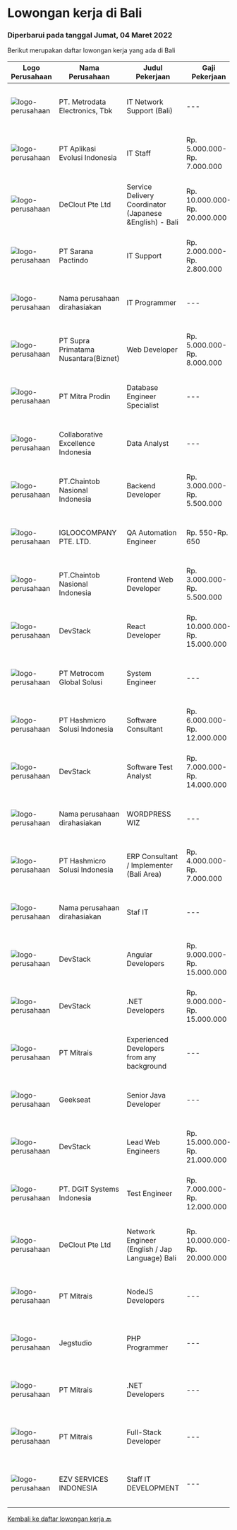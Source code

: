 
  # Lowongan kerja di Bali

  ### Diperbarui pada tanggal Jumat, 04 Maret 2022

  Berikut merupakan daftar lowongan kerja yang ada di Bali

  |Logo Perusahaan | Nama Perusahaan | Judul Pekerjaan | Gaji Pekerjaan | Lokasi | Deskripsi | Tanggal diunggah | Pranala |
  | -------------- | --------------- | --------------- | --------- | --------- | -------------- | ------- | ----------- |
  |![logo-perusahaan](https://image-service-cdn.seek.com.au/0d75518309b56a3cff39daa569b0ba02cc7a22f2/ee4dce1061f3f616224767ad58cb2fc751b8d2dc)|PT. Metrodata Electronics, Tbk|IT  Network Support (Bali)|---|Denpasar|Qualifications: Education Level, At least Bachelor Degree (S1) Working experience, Experienced in the same field and role at least 1 year for team...|Selasa, 01 Maret 2022|https://www.jobstreet.co.id/id/job/it-network-support-bali-3805896?token=0~972017ec-4805-47fb-94ba-a0a7981bc931&sectionRank=1&jobId=jobstreet-id-job-3805896|
|![logo-perusahaan](https://image-service-cdn.seek.com.au/8a1bc4b6d87493a86f3053a990557345773404ef/ee4dce1061f3f616224767ad58cb2fc751b8d2dc)|PT Aplikasi Evolusi Indonesia|IT Staff|Rp. 5.000.000-Rp. 7.000.000|Bali|Requirements : Age maximum 28 years old. Minimum S1 degree in faculty of computer science or similar from an accredited university. Proactive and...|Selasa, 01 Maret 2022|https://www.jobstreet.co.id/id/job/it-staff-3806002?token=0~972017ec-4805-47fb-94ba-a0a7981bc931&sectionRank=2&jobId=jobstreet-id-job-3806002|
|![logo-perusahaan](https://image-service-cdn.seek.com.au/630a7033d994844346a754ca43355af5cf219c92/ee4dce1061f3f616224767ad58cb2fc751b8d2dc)|DeClout Pte Ltd|Service Delivery Coordinator (Japanese &English) - Bali|Rp. 10.000.000-Rp. 20.000.000|Bali|Coordinate the delivery date with partner ISP in each country to install the Internet, install SD-WAN equipment and testing after the installation...|Kamis, 03 Maret 2022|https://www.jobstreet.co.id/id/job/service-delivery-coordinator-japanese-english-bali-9290441/origin/sg?token=0~972017ec-4805-47fb-94ba-a0a7981bc931&sectionRank=3&jobId=jobstreet-sg-job-9290441|
|![logo-perusahaan](https://image-service-cdn.seek.com.au/98982338245954acade7338ecccff8adaf4bc449/ee4dce1061f3f616224767ad58cb2fc751b8d2dc)|PT Sarana Pactindo|IT Support|Rp. 2.000.000-Rp. 2.800.000|Jawa Barat|Melakukan test pada aplikasi perusahaan sebelum launching Membuat buku manual untuk aplikasi yang akan di launching agar mudah dibaca oleh user...|Selasa, 01 Maret 2022|https://www.jobstreet.co.id/id/job/it-support-3806042?token=0~972017ec-4805-47fb-94ba-a0a7981bc931&sectionRank=4&jobId=jobstreet-id-job-3806042|
|![logo-perusahaan](https://i.ibb.co/sqvTCh9/112815900-stock-vector-no-image-available-icon-flat-vector.webp)|Nama perusahaan dirahasiakan|IT Programmer|---|Bali|Pendidikan minimal S1 segala jurusan Minimal memiliki 2 tahun pengalaman kerja di bidang yang sama Memiliki pengetahuan mengenai PHP dan bahasa...|Rabu, 02 Maret 2022|https://www.jobstreet.co.id/id/job/it-programmer-3806407?token=0~972017ec-4805-47fb-94ba-a0a7981bc931&sectionRank=5&jobId=jobstreet-id-job-3806407|
|![logo-perusahaan](https://image-service-cdn.seek.com.au/1033d36f751f076cfdd637ed0acbcbf8508866ec/ee4dce1061f3f616224767ad58cb2fc751b8d2dc)|PT Supra Primatama Nusantara(Biznet)|Web Developer|Rp. 5.000.000-Rp. 8.000.000|Denpasar|Requirements : Maximum 27 years old Minimum S1 in Information System/Computer Science, minimum GPA 3.00 Minimum 1 year experience as a Web Developer...|Kamis, 03 Maret 2022|https://www.jobstreet.co.id/id/job/web-developer-3792193?token=0~972017ec-4805-47fb-94ba-a0a7981bc931&sectionRank=6&jobId=jobstreet-id-job-3792193|
|![logo-perusahaan](https://image-service-cdn.seek.com.au/f1be22f46360bcc58de63530e14403f3e8642152/ee4dce1061f3f616224767ad58cb2fc751b8d2dc)|PT Mitra Prodin|Database Engineer Specialist|---|Gianyar|ESSENTIAL DUTIES &amp; RESPONSIBILITIES:1.    Create and maintain optimal data pipeline architecture2.    Identify and design internal process...|Kamis, 03 Maret 2022|https://www.jobstreet.co.id/id/job/database-engineer-specialist-3792145?token=0~972017ec-4805-47fb-94ba-a0a7981bc931&sectionRank=7&jobId=jobstreet-id-job-3792145|
|![logo-perusahaan](https://image-service-cdn.seek.com.au/7145b1ba6bc0dbd678e2bf86d776dd2b1b9b81f6/ee4dce1061f3f616224767ad58cb2fc751b8d2dc)|Collaborative Excellence Indonesia|Data Analyst|---|Bali|Job Description Develops or modifies data models, ETL processes, and BI tool solutions Ensures appropriate documentation for all development and...|Rabu, 02 Maret 2022|https://www.jobstreet.co.id/id/job/data-analyst-3807059?token=0~972017ec-4805-47fb-94ba-a0a7981bc931&sectionRank=8&jobId=jobstreet-id-job-3807059|
|![logo-perusahaan](https://image-service-cdn.seek.com.au/cc953e81409f6fcf45756b1a04ecd703f9e78796/ee4dce1061f3f616224767ad58cb2fc751b8d2dc)|PT.Chaintob Nasional Indonesia|Backend Developer|Rp. 3.000.000-Rp. 5.500.000|Bali|Chaca Market is seeking a talented individual who possesses infinite curiosity. You'll teammate with us to create groundbreaking technology. This is...|Kamis, 03 Maret 2022|https://www.jobstreet.co.id/id/job/backend-developer-3799015?token=0~972017ec-4805-47fb-94ba-a0a7981bc931&sectionRank=9&jobId=jobstreet-id-job-3799015|
|![logo-perusahaan](https://image-service-cdn.seek.com.au/c5ae64cbbd3cc7cf0d28f2b7937a0f4838c481ef/ee4dce1061f3f616224767ad58cb2fc751b8d2dc)|IGLOOCOMPANY PTE. LTD.|QA Automation Engineer|Rp. 550-Rp. 650|Bali|Job purposeWe are looking for a talented QA Automation Engineer to join our team. The candidate that will succeed in this position will be able...|Kamis, 03 Maret 2022|https://www.jobstreet.co.id/id/job/qa-automation-engineer-9242795/origin/sg?token=0~972017ec-4805-47fb-94ba-a0a7981bc931&sectionRank=10&jobId=jobstreet-sg-job-9242795|
|![logo-perusahaan](https://image-service-cdn.seek.com.au/cc953e81409f6fcf45756b1a04ecd703f9e78796/ee4dce1061f3f616224767ad58cb2fc751b8d2dc)|PT.Chaintob Nasional Indonesia|Frontend Web Developer|Rp. 3.000.000-Rp. 5.500.000|Bali|Chaca Market is seeking a talented individual who possesses infinite curiosity. You'll teammate with us to create groundbreaking technology. This is...|Kamis, 03 Maret 2022|https://www.jobstreet.co.id/id/job/frontend-web-developer-3799013?token=0~972017ec-4805-47fb-94ba-a0a7981bc931&sectionRank=11&jobId=jobstreet-id-job-3799013|
|![logo-perusahaan](https://image-service-cdn.seek.com.au/074f2081cc42a722643e36313941760f758e7c3b/ee4dce1061f3f616224767ad58cb2fc751b8d2dc)|DevStack|React Developer|Rp. 10.000.000-Rp. 15.000.000|Bali|This position is perfect for you if you: Enjoy working in a collaborative and team-oriented environments, as well as working solo and independently...|Kamis, 03 Maret 2022|https://www.jobstreet.co.id/id/job/react-developer-3792730?token=0~972017ec-4805-47fb-94ba-a0a7981bc931&sectionRank=12&jobId=jobstreet-id-job-3792730|
|![logo-perusahaan](https://image-service-cdn.seek.com.au/ff4cb1233a290f926d9dced69b6a50ab8b087e47/ee4dce1061f3f616224767ad58cb2fc751b8d2dc)|PT Metrocom Global Solusi|System Engineer|---|Bali|Responsibilities : 5 x 8 Onsite support. Daily service request of server, storage &amp; network activity Daily monitoring &amp; check based on SOP to...|Selasa, 01 Maret 2022|https://www.jobstreet.co.id/id/job/system-engineer-3805140?token=0~972017ec-4805-47fb-94ba-a0a7981bc931&sectionRank=13&jobId=jobstreet-id-job-3805140|
|![logo-perusahaan](https://image-service-cdn.seek.com.au/f6d60ad46f70dbd67cd5ea70ad66341689963cbd/ee4dce1061f3f616224767ad58cb2fc751b8d2dc)|PT Hashmicro Solusi Indonesia|Software Consultant|Rp. 6.000.000-Rp. 12.000.000|Jakarta Barat|Please access this link and fill the Job Application Form:https://jobportal.hashmicro.com/jobs/detail/erp-consultant-22Responsibilities: Manage and...|Kamis, 03 Maret 2022|https://www.jobstreet.co.id/id/job/software-consultant-3792410?token=0~972017ec-4805-47fb-94ba-a0a7981bc931&sectionRank=14&jobId=jobstreet-id-job-3792410|
|![logo-perusahaan](https://image-service-cdn.seek.com.au/074f2081cc42a722643e36313941760f758e7c3b/ee4dce1061f3f616224767ad58cb2fc751b8d2dc)|DevStack|Software Test Analyst|Rp. 7.000.000-Rp. 14.000.000|Jakarta Raya|This position is perfect for you if you: Enjoy working in a collaborative and team-oriented environments, as well as working solo and independently...|Selasa, 01 Maret 2022|https://www.jobstreet.co.id/id/job/software-test-analyst-3806184?token=0~972017ec-4805-47fb-94ba-a0a7981bc931&sectionRank=15&jobId=jobstreet-id-job-3806184|
|![logo-perusahaan](https://i.ibb.co/sqvTCh9/112815900-stock-vector-no-image-available-icon-flat-vector.webp)|Nama perusahaan dirahasiakan|WORDPRESS WIZ|---|Bali|Looking for a Wordpress wiz based in Bali to manage the technical side of our retail website and:- upload new products- upload inventory- upload...|Rabu, 02 Maret 2022|https://www.jobstreet.co.id/id/job/wordpress-wiz-3790898?token=0~972017ec-4805-47fb-94ba-a0a7981bc931&sectionRank=16&jobId=jobstreet-id-job-3790898|
|![logo-perusahaan](https://image-service-cdn.seek.com.au/f6d60ad46f70dbd67cd5ea70ad66341689963cbd/ee4dce1061f3f616224767ad58cb2fc751b8d2dc)|PT Hashmicro Solusi Indonesia|ERP Consultant / Implementer (Bali Area)|Rp. 4.000.000-Rp. 7.000.000|Bali|*Fill this form to start our recruitment...|Rabu, 02 Maret 2022|https://www.jobstreet.co.id/id/job/erp-consultant-implementer-bali-area-3807232?token=0~972017ec-4805-47fb-94ba-a0a7981bc931&sectionRank=17&jobId=jobstreet-id-job-3807232|
|![logo-perusahaan](https://i.ibb.co/sqvTCh9/112815900-stock-vector-no-image-available-icon-flat-vector.webp)|Nama perusahaan dirahasiakan|Staf IT|---|Bali|Tanggung jawab :• Melakukan instalasi hardware atau software sesuai dengan ketentuan dan membuat laporannya.• Melakukan pemeliharaan berkala atas...|Sabtu, 26 Februari 2022|https://www.jobstreet.co.id/id/job/staf-it-3803941?token=0~972017ec-4805-47fb-94ba-a0a7981bc931&sectionRank=18&jobId=jobstreet-id-job-3803941|
|![logo-perusahaan](https://image-service-cdn.seek.com.au/074f2081cc42a722643e36313941760f758e7c3b/ee4dce1061f3f616224767ad58cb2fc751b8d2dc)|DevStack|Angular Developers|Rp. 9.000.000-Rp. 15.000.000|Jakarta Raya|This position is perfect for you if you: Enjoy working in a collaborative and team-oriented environments, as well as working solo and independently...|Selasa, 01 Maret 2022|https://www.jobstreet.co.id/id/job/angular-developers-3806186?token=0~972017ec-4805-47fb-94ba-a0a7981bc931&sectionRank=19&jobId=jobstreet-id-job-3806186|
|![logo-perusahaan](https://image-service-cdn.seek.com.au/074f2081cc42a722643e36313941760f758e7c3b/ee4dce1061f3f616224767ad58cb2fc751b8d2dc)|DevStack|.NET Developers|Rp. 9.000.000-Rp. 15.000.000|Jakarta Raya|This position is perfect for you if you: Enjoy working in a collaborative and team-oriented environments, as well as working solo and independently...|Selasa, 01 Maret 2022|https://www.jobstreet.co.id/id/job/net-developers-3806185?token=0~972017ec-4805-47fb-94ba-a0a7981bc931&sectionRank=20&jobId=jobstreet-id-job-3806185|
|![logo-perusahaan](https://image-service-cdn.seek.com.au/969b0c47f133a1e0155056a5d964c63953dd6304/ee4dce1061f3f616224767ad58cb2fc751b8d2dc)|PT Mitrais|Experienced Developers from any background|---|Bali|Build your Career with Mitrais ! We're looking for experienced Software Engineers from any background to be part of our team. What will you be doing? ...|Selasa, 01 Maret 2022|https://www.jobstreet.co.id/id/job/experienced-developers-from-any-background-3789215?token=0~972017ec-4805-47fb-94ba-a0a7981bc931&sectionRank=21&jobId=jobstreet-id-job-3789215|
|![logo-perusahaan](https://image-service-cdn.seek.com.au/a94166d692fda70a364e9d5191d7ced8a65f1597/ee4dce1061f3f616224767ad58cb2fc751b8d2dc)|Geekseat|Senior Java Developer|---|Denpasar|We are currently looking for an experienced Senior Java Developer to join our Awesome Engineering Team at our offices in Bali or Bandung.  As a...|Rabu, 02 Maret 2022|https://www.jobstreet.co.id/id/job/senior-java-developer-3797664?token=0~972017ec-4805-47fb-94ba-a0a7981bc931&sectionRank=22&jobId=jobstreet-id-job-3797664|
|![logo-perusahaan](https://image-service-cdn.seek.com.au/074f2081cc42a722643e36313941760f758e7c3b/ee4dce1061f3f616224767ad58cb2fc751b8d2dc)|DevStack|Lead Web Engineers|Rp. 15.000.000-Rp. 21.000.000|Jakarta Raya|This position is perfect for you if you: Have involved in all phase and aspect of software development life cycle and able the demonstrate your...|Selasa, 01 Maret 2022|https://www.jobstreet.co.id/id/job/lead-web-engineers-3806188?token=0~972017ec-4805-47fb-94ba-a0a7981bc931&sectionRank=23&jobId=jobstreet-id-job-3806188|
|![logo-perusahaan](https://image-service-cdn.seek.com.au/86a88c2f6d7d45552583132278caf70ef23e7608/ee4dce1061f3f616224767ad58cb2fc751b8d2dc)|PT. DGIT Systems Indonesia|Test Engineer|Rp. 7.000.000-Rp. 12.000.000|Bali|We are looking for talented Test Engineer or Technical Test Analyst to join an experienced team working on our flagship product Telflow, a multi-award...|Selasa, 01 Maret 2022|https://www.jobstreet.co.id/id/job/test-engineer-3804583?token=0~972017ec-4805-47fb-94ba-a0a7981bc931&sectionRank=24&jobId=jobstreet-id-job-3804583|
|![logo-perusahaan](https://image-service-cdn.seek.com.au/630a7033d994844346a754ca43355af5cf219c92/ee4dce1061f3f616224767ad58cb2fc751b8d2dc)|DeClout Pte Ltd|Network Engineer (English / Jap Language) Bali|Rp. 10.000.000-Rp. 20.000.000|Bali|Remotely control Internet providers and IT venders around world-wide Manage Internet circuit installation, installing IT equipment such as SD-WAN...|Sabtu, 26 Februari 2022|https://www.jobstreet.co.id/id/job/network-engineer-english-jap-language-bali-9271826/origin/sg?token=0~972017ec-4805-47fb-94ba-a0a7981bc931&sectionRank=25&jobId=jobstreet-sg-job-9271826|
|![logo-perusahaan](https://image-service-cdn.seek.com.au/969b0c47f133a1e0155056a5d964c63953dd6304/ee4dce1061f3f616224767ad58cb2fc751b8d2dc)|PT Mitrais|NodeJS Developers|---|Bali|Build your Career with Mitrais!We're urgently looking for a great Node.js Developer responsible for managing the interchange of data between the...|Selasa, 01 Maret 2022|https://www.jobstreet.co.id/id/job/nodejs-developers-3789917?token=0~972017ec-4805-47fb-94ba-a0a7981bc931&sectionRank=26&jobId=jobstreet-id-job-3789917|
|![logo-perusahaan](https://image-service-cdn.seek.com.au/cb42a7acf51def89e5abb9614f9d0b3aa454bb5f/ee4dce1061f3f616224767ad58cb2fc751b8d2dc)|Jegstudio|PHP Programmer|---|Denpasar|We are looking for several Talented PHP Programmer more spesifically WordPress Programmer to be based in Bali For this exiting role you will need to...|Sabtu, 26 Februari 2022|https://www.jobstreet.co.id/id/job/php-programmer-3787339?token=0~972017ec-4805-47fb-94ba-a0a7981bc931&sectionRank=27&jobId=jobstreet-id-job-3787339|
|![logo-perusahaan](https://image-service-cdn.seek.com.au/969b0c47f133a1e0155056a5d964c63953dd6304/ee4dce1061f3f616224767ad58cb2fc751b8d2dc)|PT Mitrais|.NET Developers|---|Denpasar|Build your Career with Mitrais! We're looking for experienced .NET Software Engineers to be part of our team. What will you be doing?  Coding...|Selasa, 01 Maret 2022|https://www.jobstreet.co.id/id/job/net-developers-3789253?token=0~972017ec-4805-47fb-94ba-a0a7981bc931&sectionRank=28&jobId=jobstreet-id-job-3789253|
|![logo-perusahaan](https://image-service-cdn.seek.com.au/969b0c47f133a1e0155056a5d964c63953dd6304/ee4dce1061f3f616224767ad58cb2fc751b8d2dc)|PT Mitrais|Full-Stack Developer|---|Bali|Build your Career with Mitrais!  We're looking for experienced Full-Stack Developers to be part of our team. What will you be doing? Coding high...|Selasa, 01 Maret 2022|https://www.jobstreet.co.id/id/job/full-stack-developer-3789290?token=0~972017ec-4805-47fb-94ba-a0a7981bc931&sectionRank=29&jobId=jobstreet-id-job-3789290|
|![logo-perusahaan](https://image-service-cdn.seek.com.au/ae381ed11e37061288cad81a0ed1fef5c714ec26/ee4dce1061f3f616224767ad58cb2fc751b8d2dc)|EZV SERVICES INDONESIA|Staff IT DEVELOPMENT|---|Badung|Responsibilities: Translate business needs to the technical specification Collaborate with teams to integrate the system Design, build and deploy IT...|Sabtu, 26 Februari 2022|https://www.jobstreet.co.id/id/job/staff-it-development-3803971?token=0~972017ec-4805-47fb-94ba-a0a7981bc931&sectionRank=30&jobId=jobstreet-id-job-3803971|


  [Kembali ke daftar lowongan kerja 🔙](../README.md#daftar-lowongan-kerja)
  